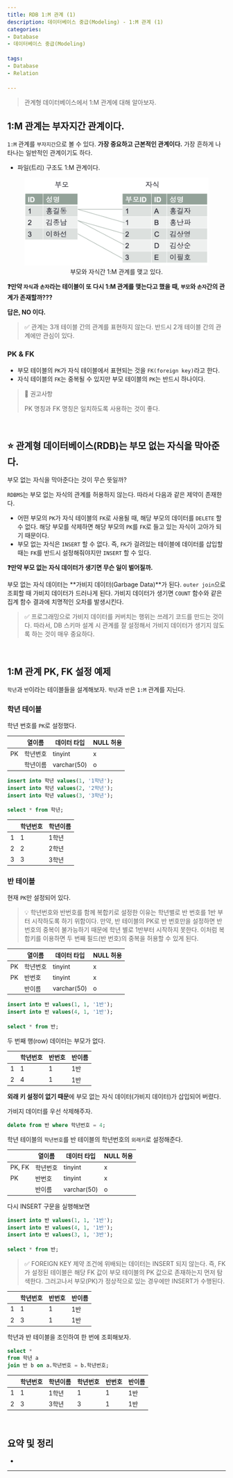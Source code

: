 ```yaml
---
title: RDB 1:M 관계 (1)
description: 데이터베이스 중급(Modeling) - 1:M 관계 (1)
categories:
- Database
- 데이터베이스 중급(Modeling)

tags:
- Database
- Relation

---
```


> 관계형 데이터베이스에서 1:M 관계에 대해 알아보자.

<!-- more -->

## 1:M 관계는 부자지간 관계이다.

`1:M` 관계를 `부자지간`으로 볼 수 있다. **가장 중요하고 근본적인 관계이다.** 가장 흔하게 나타나는 일반적인 관계이기도 하다.

- 파일(트리) 구조도 1:M 관계이다.

<figure align="center">
<img src="/post_images/Database/1-MRelation.png">
<figcaption>부모와 자식간 1:M 관계를 맺고 있다.</figcaption>
</figure>

**❓만약 `자식`과 `손자`라는 테이블이 또 다시 1:M 관계를 맺는다고 했을 때, `부모`와 `손자`간의 관계가 존재할까???**

**답은, NO 이다.**

> ✅ 관계는 3개 테이블 간의 관계를 표현하지 않는다. 반드시 2개 테이블 간의 관계에만 관심이 있다.

### PK & FK

- 부모 테이블의 `PK`가 자식 테이블에서 표현되는 것을 `FK(foreign key)`라고 한다.
- 자식 테이블의 `FK`는 중복될 수 있지만 부모 테이블의 `PK`는 반드시 하나이다.

> 🚨 권고사항
>
> PK 명칭과 FK 명칭은 일치하도록 사용하는 것이 좋다.

<br>

## ⭐️ 관계형 데이터베이스(RDB)는 부모 없는 자식을 막아준다.

부모 없는 자식을 막아준다는 것이 무슨 뜻일까?

`RDBMS`는 부모 없는 자식의 관계를 허용하지 않는다. 따라서 다음과 같은 제약이 존재한다.

- 어떤 부모의 `PK`가 자식 테이블의 `FK`로 사용될 때, 해당 부모의 데이터를 `DELETE` 할 수 없다. 해당 부모를 삭제하면 해당 부모의 `PK`를 `FK`로 들고 있는 자식이 고아가 되기 때문이다.
- 부모 없는 자식은 `INSERT` 할 수 없다. 즉, `FK`가 걸려있는 테이블에 데이터를 삽입할 때는 `FK`를 반드시 설정해줘야지만 `INSERT` 할 수 있다.


**❓만약 부모 없는 자식 데이터가 생기면 무슨 일이 벌어질까.**

부모 없는 자식 데이터는 **가비지 데이터(Garbage Data)**가 된다. `outer join`으로 조회할 때 가비지 데이터가 드러나게 된다. 가비지 데이터가 생기면 `COUNT` 함수와 같은 집계 함수 결과에 치명적인 오차를 발생시킨다.

> ✅ 프로그래밍으로 가비지 데이터를 커버치는 행위는 쓰레기 코드를 만드는 것이다. 따라서, DB 스키마 설계 시 관계를 잘 설정해서 가비지 데이터가 생기지 않도록 하는 것이 매우 중요하다.

<br>

## 1:M 관계 PK, FK 설정 예제

`학년`과 `반`이라는 테이블들을 설계해보자. `학년`과 `반`은 `1:M` 관계를 지닌다.

### 학년 테이블

학년 번호를 `PK`로 설정했다.

|  | 열이름 | 데이터 타입 | NULL 허용 |
| --- | --- | --- | --- |
| PK | 학년번호 | tinyint | x |
|  | 학년이름 | varchar(50) | o |

```sql
insert into 학년 values(1, '1학년');
insert into 학년 values(2, '2학년');
insert into 학년 values(3, '3학년');

select * from 학년;
```
 
|  | 학년번호 | 학년이름 |
| --- | --- | --- |
| 1 | 1 | 1학년 |
| 2 | 2 | 2학년 |
| 3 | 3 | 3학년 |

### 반 테이블

현재 `PK`만 설정되어 있다.

> 💡 학년번호와 반번호를 함께 복합키로 설정한 이유는 학년별로 반 번호를 1반 부터 시작하도록 하기 위함이다. 만약, 반 테이블의 PK로 반 번호만을 설정하면 반 번호의 중복이 불가능하기 때문에 학년 별로 1반부터 시작하지 못한다. 이처럼 복합키를 이용하면 두 번째 필드(반 번호)의 중복을 허용할 수 있게 된다.

|  | 열이름 | 데이터 타입 | NULL 허용 |
| --- | --- | --- | --- |
| PK | 학년번호 | tinyint | x |
| PK | 반번호 | tinyint | x |
|  | 반이름 | varchar(50) | o |

```sql
insert into 반 values(1, 1, '1반');
insert into 반 values(4, 1, '1반');

select * from 반;
```

두 번째 행(row) 데이터는 부모가  없다.

|  | 학년번호 | 반번호 | 반이름 |
| --- | --- | --- | --- |
| 1 | 1 | 1 | 1반 |
| 2 | 4 | 1 | 1반 |

**외래 키 설정이 없기 때문**에 부모 없는 자식 데이터(가비지 데이터)가 삽입되어 버렸다.

가비지 데이터를 우선 삭제해주자.

```sql
delete from 반 where 학년번호 = 4;
```

학년 테이블의 `학년번호`를 반 테이블의 학년번호의 `외래키`로 설정해준다.

|  | 열이름 | 데이터 타입 | NULL 허용 |
| --- | --- | --- | --- |
| PK, FK | 학년번호 | tinyint | x |
| PK | 반번호 | tinyint | x |
|  | 반이름 | varchar(50) | o |

다시 INSERT 구문을 실행해보면

```sql
insert into 반 values(1, 1, '1반');
insert into 반 values(4, 1, '1반');
insert into 반 values(3, 1, '3반');

select * from 반;
```

> ✅ FOREIGN KEY 제약 조건에 위배되는 데이터는 INSERT 되지 않는다. 즉, FK가 설정된 테이블은 해당 FK 값이 부모 테이블의 PK 값으로 존재하는지 먼저 탐색한다. 그러고나서 부모(PK)가 정상적으로 있는 경우에만 INSERT가 수행된다.


|  | 학년번호 | 반번호 | 반이름 |
| --- | --- | --- | --- |
| 1 | 1 | 1 | 1반 |
| 2 | 3 | 1 | 1반 |

학년과 반 테이블을 조인하여 한 번에 조회해보자.

```sql
select * 
from 학년 a
join 반 b on a.학년번호 = b.학년번호;
```

|  | 학년번호 | 학년이름 | 학년번호 | 반번호 | 반이름 |
| --- | --- | --- | --- | --- | --- |
| 1 | 1 | 1학년 | 1 | 1 | 1반 |
| 2 | 3 | 3학년 | 3 | 1 | 1반 |

<br>

## 요약 및 정리

- 


---
